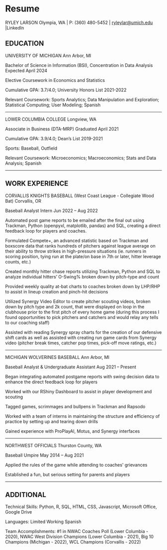 # Resume

RYLEY LARSON
Olympia, WA | P: (360) 480-5452 | ryleylar@umich.edu |LinkedIn

EDUCATION	
---------
UNIVERSITY OF MICHIGAN	Ann Arbor, MI

Bachelor of Science in Information (BSI), Concentration in Data Analysis	Expected April 2024

Elective Coursework in Economics and Statistics

Cumulative GPA: 3.7/4.0; University Honors List 2021-2022

Relevant Coursework: Sports Analytics; Data Manipulation and Exploration; Statistical Computing; User Modeling; Spanish
____________________________________
LOWER COLUMBIA COLLEGE	Longview, WA

Associate in Business (DTA-MRP)	Graduated April 2021

Cumulative GPA: 3.9/4.0; Dean’s List 2019-2021

Sports: Baseball, Outfield

Relevant Coursework: Microeconomics; Macroeconomics; Stats and Data Analysis; Spanish
__________________________________
WORK EXPERIENCE	
---------------
CORVALLIS KNIGHTS BASEBALL (West Coast League - Collegiate Wood Bat)	Corvallis, OR

Baseball Analyst Intern	Jun 2022 – Aug 2022

Automated post game reports to be emailed after the final out using Trackman, Python (openpyxl, matplotlib, pandas) and SQL, creating a direct feedback loop for players and coaches.

Formulated Compete+, an advanced statistic based on Trackman and boxscore data that ranks hundreds of pitchers against league average on their ability to throw strikes in high-pressure situations (ie. runners in scoring position, tying run at the plate/on base in 7th or later, hitter leverage counts, etc.)

Created monthly hitter chase reports utilizing Trackman, Python and SQL to analyze individual hitters’ O-Swing% broken down by pitch-type and count

Provided weekly quality at-bat charts to coaches broken down by LHP/RHP to assist in lineup creation and pinch-hit decisions

Utilized Synergy Video Editor to create pitcher scouting videos, broken down by pitch type and 2k count, that were displayed on loop in the clubhouse prior to the first pitch of every home game (during this process I found opportunities to pick pitchers and catchers and would relay any tells to our coaching staff)

Assisted with reading Synergy spray charts for the creation of our defensive shift cards as well as assisted with creating run game cards from Synergy video (pitcher break times, catcher pop times, pick-off move ratings, etc.)
_________________________________________________________________________________
MICHIGAN WOLVERINES BASEBALL	Ann Arbor, MI

Baseball Analyst & Undergraduate Assistant	Aug 2021 – Present

Began integrating automated postgame reports with swing decision data to enhance the direct feedback loop for players

Worked with our RShiny Dashboard to assist in player development and scouting

Tagged games, scrimmages and bullpens in Trackman and Rapsodo

Worked with a team of interns in maintaining the structure and efficiency of practice by setting up and tearing down drills

Gained experience with ProPlayAI, Motus, and Synergy interfaces
_________________________________________
NORTHWEST OFFICIALS	Thurston County, WA

Baseball Umpire	May 2014 – Aug 2021

Applied the rules of the game while attending to coaches' grievances

Established a fun, but serious setting for parents and players
_______________________________________
ADDITIONAL	
-----------
Technical Skills: Python, R, SQL, HTML, CSS, Javascript, Microsoft Office, Google Drive

Languages: Limited Working Spanish

Team Accomplishments: #1 in NWAC Coaches Poll (Lower Columbia - 2020), NWAC West Division Champions (Lower Columbia - 2021), Big 10 Champions (Michigan - 2022), WCL Champions (Corvallis - 2022)
